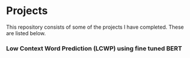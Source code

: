 # Projects

This repository consists of some of the projects I have completed. These are listed below.

### Low Context Word Prediction (LCWP) using fine tuned BERT
